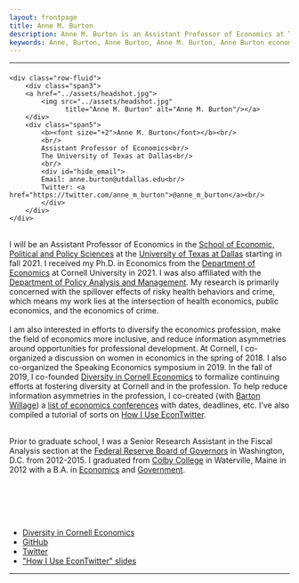 ```yaml
---
layout: frontpage
title: Anne M. Burton
description: Anne M. Burton is an Assistant Professor of Economics at The University of Texas at Dallas. 
keywords: Anne, Burton, Anne Burton, Anne M. Burton, Anne Burton economics, Anne M. Burton economics, Anne Burton Cornell, Anne M. Burton Cornell, Ph.D., Assistant Professor, Anne Burton UT Dallas, Anne Burton EPPS, Anne M. Burton UT Dallas, Anne M. Burton EPPS, health economics, public economics, economics of crime
---
```


<!--[curriculum vitae ![CV as pdf]({{ BASE_PATH }}/pages/icons16/pdf-icon.png)]({{ BASE_PATH }}/assets/CV.pdf)<br/>-->


---
<body>  

<div class="container-narrow">
  <div class="content">

<div class="row-fluid">
  <div class="span12">
    <!--<hr />-->

<div class="container">
<h4><a name="contact"></a><!--contact--></h4>

    <div class="row-fluid">
        <div class="span3">
        <a href="../assets/headshot.jpg">
            <img src="../assets/headshot.jpg"
                  title="Anne M. Burton" alt="Anne M. Burton"/></a>
        </div>
        <div class="span5">
            <b><font size="+2">Anne M. Burton</font></b><br/>
            <br/>
            Assistant Professor of Economics<br/>
            The University of Texas at Dallas<br/>
            <br/>
            <div id="hide_email">
            Email: anne.burton@utdallas.edu<br/>
            Twitter: <a href="https://twitter.com/anne_m_burton">@anne_m_burton</a><br/>
            </div>
        </div> 
    </div>
</div>

<br/>
I will be an Assistant Professor of Economics in the <a href="https://epps.utdallas.edu/">School of Economic, Political and Policy Sciences</a> at the <a href="https://utdallas.edu/">University of Texas at Dallas</a> starting in fall 2021. I received my Ph.D. in Economics from the <a href="https://economics.cornell.edu/">Department of Economics</a> at Cornell University in 2021. I was also affiliated with the  <a href="http://www.human.cornell.edu/pam">Department of Policy Analysis and Management</a>. My research is primarily concerned with the spillover effects of risky health behaviors and crime, which means my work lies at the intersection of health economics, public economics, and the economics of crime.
<br/>
<br/>
I am also interested in efforts to diversify the economics profession, make the field of economics more inclusive, and reduce information asymmetries around opportunities for professional development. At Cornell, I co-organized a discussion on women in economics in the spring of 2018. I also co-organized the Speaking Economics symposium in 2019. In the fall of 2019, I co-founded <a href="https://diversity-in-cornell-economics.github.io/">Diversity in Cornell Economics</a> to formalize continuing efforts at fostering diversity at Cornell and in the profession. To help reduce information asymmetries in the profession, I co-created (with <a href="http://bartonwillage.com/">Barton Willage</a>) a <a href="https://docs.google.com/spreadsheets/d/1MNeXLKiwQA4MK3cZ3Hr1WWXZTReh3rKQU_yfTKnu-hg/edit#gid=720648348">list of economics conferences</a> with dates, deadlines, etc. I've also compiled a tutorial of sorts on <a href="https://annemburton.com/assets/burton_econtwitter_slides.pdf">How I Use EconTwitter</a>.
<br/>
<br/>

Prior to graduate school, I was a Senior Research Assistant in the Fiscal Analysis section at the <a href="https://www.federalreserve.gov/">Federal Reserve Board of Governors</a> in Washington, D.C. from 2012-2015. I graduated from <a href="https://www.colby.edu/">Colby College</a> in Waterville, Maine in 2012 with a B.A. in <a href="https://www.colby.edu/econ/">Economics</a> and <a href="http://www.colby.edu/government/">Government</a>.
<br/>
<br/>

<br/>
<br/>
<br/>



<div class="navbar">
  <div class="navbar-inner">
      <ul class="nav">
          <li><a href="https://diversity-in-cornell-economics.github.io/">Diversity in Cornell Economics</a></li>
          <li><a href="https://github.com/anne-m-burton">GitHub</a></li>
          <li><a href="https://twitter.com/anne_m_burton">Twitter</a></li>
          <li><a href="{{ BASE_PATH }}/assets/burton_econtwitter_slides.pdf">"How I Use EconTwitter" slides</a></li>
      </ul>
  </div>
</div>

  </div>
</div>

</div>
<hr>
<span id="lastModified"></span>

</div>
</body>